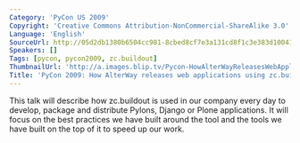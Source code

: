 ```yaml
---
Category: 'PyCon US 2009'
Copyright: 'Creative Commons Attribution-NonCommercial-ShareAlike 3.0'
Language: 'English'
SourceUrl: http://05d2db1380b6504cc981-8cbed8cf7e3a131cd8f1c3e383d10041.r93.cf2.rackcdn.com/pycon-us-2009/224_pycon-2009-how-alterway-releases-web-applications-using-zc-buildout-22.mp4
Speakers: []
Tags: [pycon, pycon2009, zc.buildout]
ThumbnailUrl: 'http://a.images.blip.tv/Pycon-HowAlterWayReleasesWebApplicationsUsingZcbuildout747-905.jpg'
Title: 'PyCon 2009: How AlterWay releases web applications using zc.buildout (#22)'
---
```

  
This talk will describe how zc.buildout is used in our company every day to
develop, package and distribute Pylons, Django or Plone applications. It will
focus on the best practices we have built around the tool and the tools we
have built on the top of it to speed up our work.

